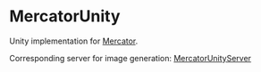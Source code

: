 # MercatorUnity
Unity implementation for [Mercator](https://github.com/rl27/Mercator).

Corresponding server for image generation: [MercatorUnityServer](https://github.com/rl27/MercatorUnityServer)
